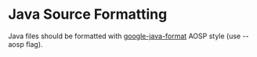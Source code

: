 # Java Source Formatting

Java files should be formatted with [google-java-format](https://github.com/google/google-java-format) AOSP style (use --aosp flag).

